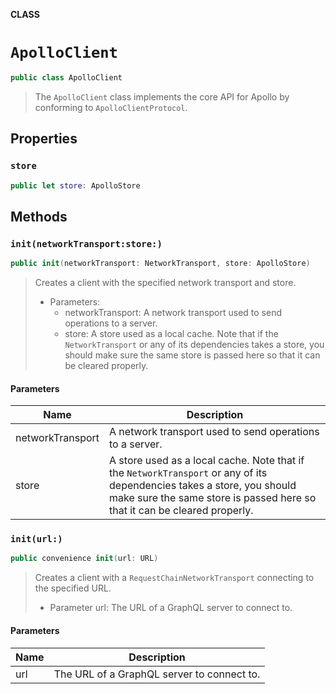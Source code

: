 **CLASS**

# `ApolloClient`

```swift
public class ApolloClient
```

> The `ApolloClient` class implements the core API for Apollo by conforming to `ApolloClientProtocol`.

## Properties
### `store`

```swift
public let store: ApolloStore
```

## Methods
### `init(networkTransport:store:)`

```swift
public init(networkTransport: NetworkTransport, store: ApolloStore)
```

> Creates a client with the specified network transport and store.
>
> - Parameters:
>   - networkTransport: A network transport used to send operations to a server.
>   - store: A store used as a local cache. Note that if the `NetworkTransport` or any of its dependencies takes a store, you should make sure the same store is passed here so that it can be cleared properly.

#### Parameters

| Name | Description |
| ---- | ----------- |
| networkTransport | A network transport used to send operations to a server. |
| store | A store used as a local cache. Note that if the `NetworkTransport` or any of its dependencies takes a store, you should make sure the same store is passed here so that it can be cleared properly. |

### `init(url:)`

```swift
public convenience init(url: URL)
```

> Creates a client with a `RequestChainNetworkTransport` connecting to the specified URL.
>
> - Parameter url: The URL of a GraphQL server to connect to.

#### Parameters

| Name | Description |
| ---- | ----------- |
| url | The URL of a GraphQL server to connect to. |